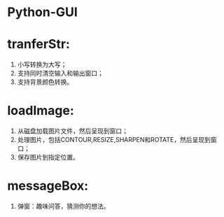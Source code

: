 # Python-GUI
# tranferStr:
1. 小写转换为大写；
2. 支持同时清空输入和输出窗口；
3. 支持背景颜色转换。
# loadImage:
1. 从磁盘加载图片文件，然后呈现到窗口；
2. 处理图片，包括CONTOUR,RESIZE,SHARPEN和ROTATE，然后呈现到窗口；
3. 保存图片到指定位置。
# messageBox:
1. 弹窗：趣味问答，猜测你的想法。
